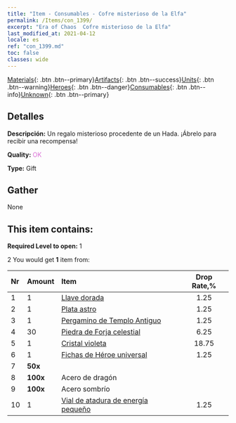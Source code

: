 ```yaml
---
title: "Item - Consumables - Cofre misterioso de la Elfa"
permalink: /Items/con_1399/
excerpt: "Era of Chaos  Cofre misterioso de la Elfa"
last_modified_at: 2021-04-12
locale: es
ref: "con_1399.md"
toc: false
classes: wide
---
```

 [Materials](/es/Items/){: .btn .btn--primary}[Artifacts](/es/Items/Artifacts/){: .btn .btn--success}[Units](/es/Items/Units/){: .btn .btn--warning}[Heroes](/es/Items/Heroes/){: .btn .btn--danger}[Consumables](/es/Items/Consumables/){: .btn .btn--info}[Unknown](/es/Items/Unknown/){: .btn .btn--primary}

## Detalles
 **Descripción:** Un regalo misterioso procedente de un Hada. ¡Ábrelo para recibir una recompensa!

 **Quality:** <span style="color: #DA70D6">OK</span>

 **Type:** Gift

## Gather

  None

## This item contains:

 **Required Level to open:** 1

 2 You would get **1** item  from:

  | Nr | Amount |     Item    | Drop Rate,% |
  |:---|:-------|:------------|:---------:|
  | 1 | 1 | [Llave dorada](/es/Items/con_783/) | 1.25 | 
  | 2 | 1 | [Plata astro](/es/Items/con_969/) | 1.25 | 
  | 3 | 1 | [Pergamino de Templo Antiguo](/es/Items/con_697/) | 1.25 | 
  | 4 | 30 | [Piedra de Forja celestial](/es/Items/art_188/) | 6.25 | 
  | 5 | 1 | [Cristal violeta](/es/Items/con_720/) | 18.75 | 
  | 6 | 1 | [Fichas de Héroe universal](/es/Items/her_358/) | 1.25 | 
  | 7 |  **50x** | <i class="fas fa-gem"/> |  | 25 | 
  | 8 |  **100x** | Acero de dragón |  | 18.75 | 
  | 9 |  **100x** | Acero sombrío |  | 25 | 
  | 10 | 1 | [Vial de atadura de energía pequeño](/es/Items/con_724/) | 1.25 | 
